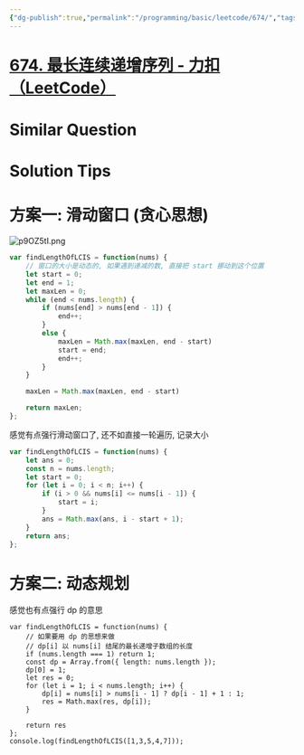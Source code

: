 ```yaml
---
{"dg-publish":true,"permalink":"/programming/basic/leetcode/674/","tags":["leetcode/pointer/sliding-window","leetcode/greedy-algorithm","leetcode/sub/consecutive"]}
---
```



# [674. 最长连续递增序列 - 力扣（LeetCode）](https://leetcode.cn/problems/longest-continuous-increasing-subsequence/)

# Similar Question

# Solution Tips

# 方案一: 滑动窗口 (贪心思想)

![p9OZ5tI.png](https://s1.ax1x.com/2023/05/28/p9OZ5tI.png)

```js
var findLengthOfLCIS = function(nums) {
    // 窗口的大小是动态的, 如果遇到递减的数, 直接把 start 挪动到这个位置
    let start = 0;
    let end = 1;
    let maxLen = 0;
    while (end < nums.length) {
        if (nums[end] > nums[end - 1]) {
            end++;
        }
        else {
            maxLen = Math.max(maxLen, end - start)
            start = end;
            end++;
        }
    }

    maxLen = Math.max(maxLen, end - start)

    return maxLen;
};
```

感觉有点强行滑动窗口了, 还不如直接一轮遍历, 记录大小

```js
var findLengthOfLCIS = function(nums) {
    let ans = 0;
    const n = nums.length;
    let start = 0;
    for (let i = 0; i < n; i++) {
        if (i > 0 && nums[i] <= nums[i - 1]) {
            start = i;
        }
        ans = Math.max(ans, i - start + 1);
    }
    return ans;
};
```

# 方案二: 动态规划

感觉也有点强行 dp 的意思

```JS
var findLengthOfLCIS = function(nums) {
    // 如果要用 dp 的思想来做
    // dp[i] 以 nums[i] 结尾的最长递增子数组的长度
	if (nums.length === 1) return 1;
    const dp = Array.from({ length: nums.length });
    dp[0] = 1;
    let res = 0;
    for (let i = 1; i < nums.length; i++) {
        dp[i] = nums[i] > nums[i - 1] ? dp[i - 1] + 1 : 1;
        res = Math.max(res, dp[i]);
    }

    return res
};
console.log(findLengthOfLCIS([1,3,5,4,7]));
```
